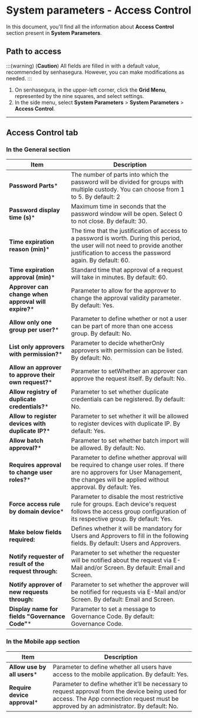 # System parameters - Access Control

In this document, you'll find all the information about **Access Control** section present in **System Parameters**.

## Path to access

:::(warning) (**Caution**)
All fields are filled in with a default value, recommended by senhasegura. However, you can make modifications as needed.
:::

1. On senhasegura, in the upper-left corner, click the **Grid Menu**, represented by the nine squares, and select settings.
2. In the side menu, select **System Parameters** > **System Parameters** > **Access Control**.

---
## Access Control tab
### In the General section
**Item**|**Description**
|---|---|
**Password Parts***|The number of parts into which the password will be divided for groups with multiple custody. You can choose from 1 to 5. By default: 2
**Password display time (s)***|Maximum time in seconds that the password window will be open. Select 0 to not close. By default: 30.
**Time expiration reason (min)***|The time that the justification of access to a password is worth. During this period, the user will not need to provide another justification to access the password again. By default: 60.
**Time expiration approval (min)***|Standard time that approval of a request will take in minutes. By default: 60.
**Approver can change when approval will expire?***|Parameter to allow for the approver to change the approval validity parameter. By default: Yes.
**Allow only one group per user?***|Parameter to define whether or not a user can be part of more than one access group. By default: No.
**List only approvers with permission?***|Parameter to decide whetherOnly approvers with permission can be listed. By default: No.
**Allow an approver to approve their own request?***|Parameter to setWhether an approver can approve the request itself. By default: No.
**Allow registry of duplicate credentials?***|Parameter to set whether duplicate credentials can be registered. By default: No.
**Allow to register devices with duplicate IP?***|Parameter to set whether it will be allowed to register devices with duplicate IP. By default: Yes.
**Allow batch approval?***|Parameter to set whether batch import will be allowed. By default: No.
**Requires approval to change user roles?***|Parameter to define whether approval will be required to change user roles. If there are no approvers for User Management, the changes will be applied without approval. By default: Yes.
**Force access rule by domain device***|Parameter to disable the most restrictive rule for groups. Each device's request follows the access group configuration of its respective group. By default: Yes.
**Make below fields required:**|Defines whether it will be mandatory for Users and Approvers to fill in the following fields. By default: Users and Approvers.
**Notify requester of result of the request through:**|Parameter to set whether the requester will be notified about the request via E-Mail and/or Screen. By default: Email and Screen.
**Notify approver of new requests through:**|Parameter to set whether the approver will be notified for requests via E-Mail and/or Screen. By default: Email and Screen.
**Display name for fields "Governance Code"***|Parameter to set a message to Governance Code. By default: Governance Code.

### In the Mobile app section
|**Item**|**Description**|
|---|---|
|**Allow use by all users***|Parameter to define whether all users have access to the mobile application. By default: Yes.|
|**Require device approval***|Parameter to define whether it’ll be necessary to request approval from the device being used for access. The App connection request must be approved by an administrator. By default: No.|


